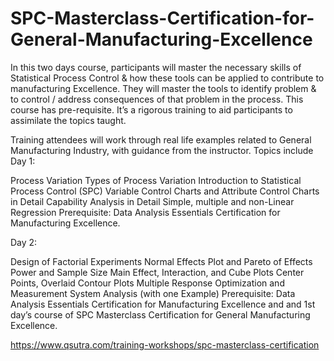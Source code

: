 # SPC-Masterclass-Certification-for-General-Manufacturing-Excellence
In this two days course, participants will master the necessary skills of Statistical Process Control & how these tools can be applied to contribute to manufacturing Excellence. They will master the tools to identify problem & to control / address consequences of that problem in the process. This course has pre-requisite. It’s a rigorous training to aid participants to assimilate the topics taught.

Training attendees will work through real life examples related to General Manufacturing Industry, with guidance from the instructor.
Topics include
Day 1:

Process Variation
Types of Process Variation
Introduction to Statistical Process Control (SPC)
Variable Control Charts and Attribute Control Charts in Detail
Capability Analysis in Detail
Simple, multiple and non-Linear Regression
Prerequisite: Data Analysis Essentials Certification for Manufacturing Excellence.

Day 2:

Design of Factorial Experiments
Normal Effects Plot and Pareto of Effects
Power and Sample Size
Main Effect, Interaction, and Cube Plots
Center Points, Overlaid Contour Plots
Multiple Response Optimization and Measurement System Analysis (with one Example)
Prerequisite: Data Analysis Essentials Certification for Manufacturing Excellence and and 1st day’s course of SPC Masterclass Certification for General Manufacturing Excellence.

https://www.qsutra.com/training-workshops/spc-masterclass-certification

